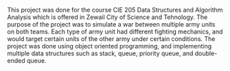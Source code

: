 This project was done for the course CIE 205 Data Structures and Algorithm Analysis which is offered in Zewail City of Science and Tehnology. The purpose of the project was to simulate a war between multiple army units on both teams. Each type of army unit had different fighting mechanics, and would target certain units of the other army under certain conditions. The project was done using object oriented programming, and implementing multiple data structures such as stack, queue, priority queue, and double-ended queue.
